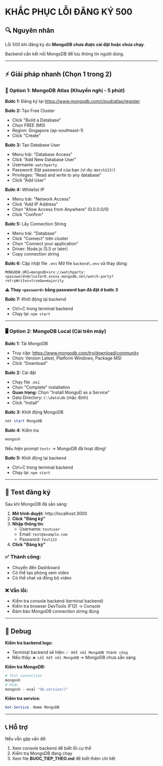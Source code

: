 # KHẮC PHỤC LỖI ĐĂNG KÝ 500

## 🔍 Nguyên nhân
Lỗi 500 khi đăng ký do **MongoDB chưa được cài đặt hoặc chưa chạy**.

Backend cần kết nối MongoDB để lưu thông tin người dùng.

---

## ⚡ Giải pháp nhanh (Chọn 1 trong 2)

### 🎯 Option 1: MongoDB Atlas (Khuyến nghị - 5 phút)

**Bước 1:** Đăng ký tại https://www.mongodb.com/cloud/atlas/register

**Bước 2:** Tạo Free Cluster
- Click "Build a Database"
- Chọn FREE (M0)
- Region: Singapore (ap-southeast-1)
- Click "Create"

**Bước 3:** Tạo Database User
- Menu trái: "Database Access"
- Click "Add New Database User"
- Username: `watchparty`
- Password: Đặt password của bạn (ví dụ: `Watch123!`)
- Privileges: "Read and write to any database"
- Click "Add User"

**Bước 4:** Whitelist IP
- Menu trái: "Network Access"
- Click "Add IP Address"
- Chọn "Allow Access from Anywhere" (0.0.0.0/0)
- Click "Confirm"

**Bước 5:** Lấy Connection String
- Menu trái: "Database"
- Click "Connect" trên cluster
- Chọn "Connect your application"
- Driver: Node.js (5.5 or later)
- Copy connection string

**Bước 6:** Cập nhật file `.env`
Mở file `backend\.env` và thay dòng:
```
MONGODB_URI=mongodb+srv://watchparty:<password>@cluster0.xxxxx.mongodb.net/watch-party?retryWrites=true&w=majority
```
⚠️ **Thay `<password>` bằng password bạn đã đặt ở bước 3**

**Bước 7:** Khởi động lại backend
- Ctrl+C trong terminal backend
- Chạy lại: `npm start`

---

### 🖥️ Option 2: MongoDB Local (Cài trên máy)

**Bước 1:** Tải MongoDB
- Truy cập: https://www.mongodb.com/try/download/community
- Chọn: Version Latest, Platform Windows, Package MSI
- Click "Download"

**Bước 2:** Cài đặt
- Chạy file `.msi`
- Chọn "Complete" installation
- **Quan trọng:** Chọn "Install MongoD as a Service"
- Data Directory: `C:\data\db` (mặc định)
- Click "Install"

**Bước 3:** Khởi động MongoDB
```powershell
net start MongoDB
```

**Bước 4:** Kiểm tra
```powershell
mongosh
```
Nếu hiện prompt `test>` → MongoDB đã hoạt động!

**Bước 5:** Khởi động lại backend
- Ctrl+C trong terminal backend
- Chạy lại: `npm start`

---

## 🧪 Test đăng ký

Sau khi MongoDB đã sẵn sàng:

1. **Mở trình duyệt**: http://localhost:3000
2. **Click "Đăng ký"**
3. **Nhập thông tin**:
   - Username: `testuser`
   - Email: `test@example.com`
   - Password: `Test123`
4. **Click "Đăng ký"**

### ✅ Thành công:
- Chuyển đến Dashboard
- Có thể tạo phòng xem video
- Có thể chat và đồng bộ video

### ❌ Vẫn lỗi:
- Kiểm tra console backend (terminal backend)
- Kiểm tra browser DevTools (F12) → Console
- Đảm bảo MongoDB connection string đúng

---

## 🔧 Debug

**Kiểm tra backend logs:**
- Terminal backend sẽ hiện: `✅ Kết nối MongoDB thành công`
- Nếu thấy: `❌ Lỗi kết nối MongoDB` → MongoDB chưa sẵn sàng

**Kiểm tra MongoDB:**
```powershell
# Test connection
mongosh
# Hoặc
mongosh --eval "db.version()"
```

**Kiểm tra service:**
```powershell
Get-Service -Name MongoDB
```

---

## 📞 Hỗ trợ

Nếu vẫn gặp vấn đề:
1. Xem console backend để biết lỗi cụ thể
2. Kiểm tra MongoDB đang chạy
3. Xem file **BUOC_TIEP_THEO.md** để biết thêm chi tiết

